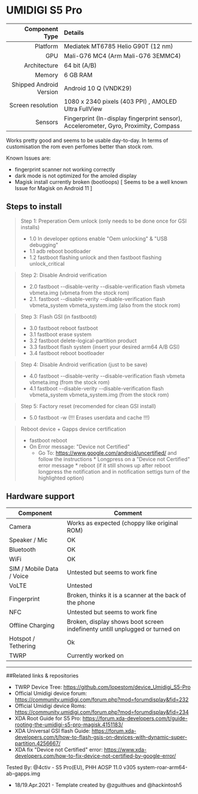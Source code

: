 # UMIDIGI S5 Pro
Component Type | Details
-------:|:-------------------------
Platform | Mediatek MT6785 Helio G90T (12 nm)
GPU     | Mali-G76 MC4 (Arm Mali-G76 3EMMC4)
Architecture | 64 bit (A/B)
Memory  | 6 GB RAM
Shipped Android Version | 	Android 10 Q (VNDK29)
Screen resolution | 1080 x 2340 pixels (403 PPI) , AMOLED Ultra FullView
Sensors | Fingerprint (In-display fingerprint sensor), Accelerometer, Gyro, Proximity, Compass

Works pretty good and seems to be usable day-to-day. In terms of customisation the rom even perfomes better than stock rom.

Known Issues are:
* fingerprint scanner not working correctly
* dark mode is not optimized for the amoled display
* Magisk install currently broken (bootloops) [ Seems to be a well known Issue for Magisk on Android 11 ]

## Steps to install

> Step 1: Preperation Oem unlock (only needs to be done once for GSI installs)
> * 1.0 In developer options enable "Oem unlocking" & "USB debugging"
> * 1.1 adb reboot bootloader
> * 1.2 fastboot flashing unlock and then fastboot flashing unlock_critical

> Step 2: Disable Android verification
> * 2.0 fastboot --disable-verity --disable-verification flash vbmeta vbmeta.img (vbmeta from the stock rom)
> * 2.1. fastboot --disable-verity --disable-verification flash vbmeta_system vbmeta_system.img (also from the stock rom)


> Step 3: Flash GSI (in fastbootd)
> * 3.0 fastboot reboot fastboot
> * 3.1 fastboot erase system
> * 3.2 fastboot delete-logical-partition product
> * 3.3 fastboot flash system (insert your desired arm64 A/B GSI)
> * 3.4 fastboot reboot bootloader

> Step 4: Disable Android verification (just to be save)
> * 4.0 fastboot --disable-verity --disable-verification flash vbmeta vbmeta.img (from the stock rom)
> * 4.1 fastboot --disable-verity --disable-verification flash vbmeta_system vbmeta_system.img (from the stock rom)

> Step 5: Factory reset (recomended for clean GSI install)
> * 5.0 fastboot -w (!!! Erases userdata and cache !!!)

> Reboot device + Gapps device certification
> * fastboot reboot
> * On Error message: "Device not Certified"
>   * Go To: https://www.google.com/android/uncertified/ and follow the instructions
    * Longpress on a "Device not Certified" error message
    * reboot (if it still shows up after reboot longpress the notification and in notification settigs turn of the highlighted option)

## Hardware support

| Component                 |      Comment                                              |
|---------------------------|-----------------------------------------------------------|
| Camera                    | Works as expected (choppy like original ROM)                                                    |
| Speaker / Mic             | OK                                                    |
| Bluetooth                 | OK                                                    |
| WiFi                      | OK                                                    |
| SIM / Mobile Data / Voice | Untested but seems to work fine                                                    |
| VoLTE                     | Untested                                                    |
| Fingerprint               | Broken, thinks it is a scanner at the back of the phone                                                    |
| NFC                       | Untested but seems to work fine                                                    |
| Offline Charging          | Broken, display shows boot screen indefinenty untill unplugged or turned on                                                    |
| Hotspot / Tethering       | Ok                                                   |
| TWRP                      | Currently worked on                                                   |
---

##Related links & repositories

* TWRP Device Tree: https://github.com/lopestom/device_Umidigi_S5-Pro
* Official Umidigi device forum: https://community.umidigi.com/forum.php?mod=forumdisplay&fid=232
* Official Umidigi device Roms: https://community.umidigi.com/forum.php?mod=forumdisplay&fid=234
* XDA Root Guide for S5 Pro: https://forum.xda-developers.com/t/guide-rooting-the-umidigi-s5-pro-magisk.4151183/
* XDA Universal GSI flash Guide: https://forum.xda-developers.com/t/how-to-flash-gsis-on-devices-with-dynamic-super-partition.4256667/
* XDA fix "Device not Certified" error: https://www.xda-developers.com/how-to-fix-device-not-certified-by-google-error/

Tested By: @4ctiv - S5 Pro(EU), PHH AOSP 11.0 v305 system-roar-arm64-ab-gapps.img
 - 18/19.Apr.2021 - Template created by @zguithues and @hackintosh5